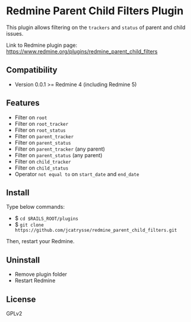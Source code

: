 # Redmine Parent Child Filters Plugin
This plugin allows filtering on the `trackers` and `status` of parent and child issues.

Link to Redmine plugin page: https://www.redmine.org/plugins/redmine_parent_child_filters

## Compatibility
* Version 0.0.1 >= Redmine 4 (including Redmine 5)

## Features
* Filter on `root`
* Filter on `root_tracker`
* Filter on `root_status`
* Filter on `parent_tracker`
* Filter on `parent_status`
* Filter on `parent_tracker` (any parent)
* Filter on `parent_status` (any parent)
* Filter on `child_tracker`
* Filter on `child_status`
* Operator `not equal to` on `start_date` and `end_date`

## Install
Type below commands:
* $ `cd $RAILS_ROOT/plugins`  
* $ `git clone https://github.com/jcatrysse/redmine_parent_child_filters.git`  

Then, restart your Redmine.

## Uninstall
* Remove plugin folder
* Restart Redmine

## License
GPLv2
